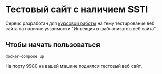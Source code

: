 # Тестовый сайт с наличием SSTI 
Сервис разработан для [курсовой работы](https://github.com/Sib-Coder/GoSSTImap) на тему тестирование веб сайта на наличие уязвимости "Инъекция в шаблонизатор веб сайта".

## Чтобы начать пользоваться 
```bash
docker-compose up
```  
На порту 9980 на вашей машине поднялся тестовый веб сайт.
